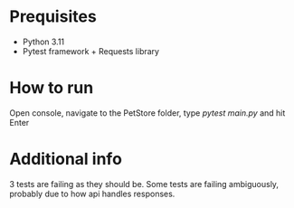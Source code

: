 # Prequisites
* Python 3.11
* Pytest framework + Requests library

# How to run
Open console, navigate to the PetStore folder, type *pytest main.py* and hit Enter

# Additional info
3 tests are failing as they should be. Some tests are failing ambiguously, probably due to how api handles responses.